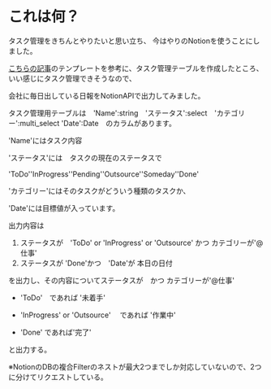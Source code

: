 # これは何？
タスク管理をきちんとやりたいと思い立ち、
今はやりのNotionを使うことにしました。

[こちらの記事](https://note.com/35d/n/n83c06af2dff2)のテンプレートを参考に、タスク管理テーブルを作成したところ、いい感じにタスク管理できそうなので、

会社に毎日出している日報をNotionAPIで出力してみました。

タスク管理用テーブルは　'Name':string　'ステータス':select　'カテゴリー':multi_select 'Date':Date　のカラムがあります。

'Name'にはタスク内容

'ステータス'には　タスクの現在のステータスで

'ToDo''InProgress''Pending''Outsource''Someday''Done'

'カテゴリー'にはそのタスクがどういう種類のタスクか、

'Date'には目標値が入っています。


出力内容は

1. ステータスが　'ToDo' or 'InProgress' or 'Outsource' かつ カテゴリーが'@仕事'
2. ステータスが  'Done'かつ　'Date'が 本日の日付

を出力し、その内容についてステータスが　かつ カテゴリーが'@仕事'

- 'ToDo'　であれば '未着手'

- 'InProgress' or 'Outsource' 　であれば '作業中'

- 'Done' であれば'完了'

と出力する。

※NotionのDBの複合Filterのネストが最大2つまでしか対応していないので、2つに分けてリクエストしている。
